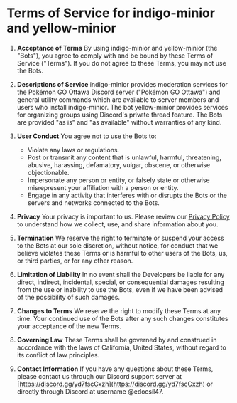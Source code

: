 # Terms of Service for indigo-minior and yellow-minior

1. **Acceptance of Terms** By using indigo-minior and yellow-minior (the "Bots"), you agree to comply with and be bound by these Terms of Service ("Terms"). If you do not agree to these Terms, you may not use the Bots.

2. **Descriptions of Service** indigo-minior provides moderation services for the Pokémon GO Ottawa Discord server ("Pokémon GO Ottawa") and general utility commands which are available to server members and users who install indigo-minior. The bot yellow-minior provides services for organizing groups using Discord's private thread feature. The Bots are provided "as is" and "as available" without warranties of any kind.

3. **User Conduct** You agree not to use the Bots to:
    - Violate any laws or regulations.
    - Post or transmit any content that is unlawful, harmful, threatening, abusive, harassing, defamatory, vulgar, obscene, or otherwise objectionable.
    - Impersonate any person or entity, or falsely state or otherwise misrepresent your affiliation with a person or entity.
    - Engage in any activity that interferes with or disrupts the Bots or the servers and networks connected to the Bots.

4. **Privacy** Your privacy is important to us. Please review our [Privacy Policy](privacy.md) to understand how we collect, use, and share information about you.

5. **Termination** We reserve the right to terminate or suspend your access to the Bots at our sole discretion, without notice, for conduct that we believe violates these Terms or is harmful to other users of the Bots, us, or third parties, or for any other reason.

6. **Limitation of Liability** In no event shall the Developers be liable for any direct, indirect, incidental, special, or consequential damages resulting from the use or inability to use the Bots, even if we have been advised of the possibility of such damages.

7. **Changes to Terms** We reserve the right to modify these Terms at any time. Your continued use of the Bots after any such changes constitutes your acceptance of the new Terms.

8. **Governing Law** These Terms shall be governed by and construed in accordance with the laws of California, United States, without regard to its conflict of law principles.

9. **Contact Information** If you have any questions about these Terms, please contact us through our Discord support server at [https://discord.gg/yd7fscCxzh](https://discord.gg/yd7fscCxzh) or directly through Discord at username @edocsil47.
